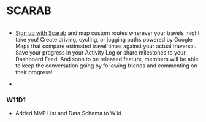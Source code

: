 # SCARAB

<img src="https://wallpaperaccess.com/full/4720771.jpg" alt="">

- <a href="https://scarab-fsp.herokuapp.com/#/splash!">Sign up with Scarab</a> and map custom routes wherever your travels might take you!  Create driving, cycling, or jogging paths powered by Google Maps that compare estimated travel times against your actual traversal.  Save your progress in your Activity Log or share milestones to your Dashboard Feed.  And soon to be released feature, members will be able to keep the conversation going by following friends and commenting on their progress!

- 


### W11D1

- Added MVP List and Data Schema to Wiki
